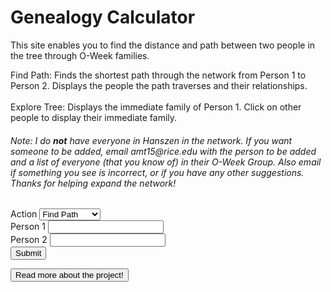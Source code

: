 <html>
<head>
    <h1>Genealogy Calculator</h1>
</head>
<body>
<p>This site enables you to find the distance and path between two people in the tree through O-Week families.
</p>
<p id="total-people-count"></p>
<p>
Find Path: Finds the shortest path through the network from Person 1 to Person 2. Displays the people the path traverses and their relationships.
<br><br>
Explore Tree: Displays the immediate family of Person 1. Click on other people to display their immediate family.
</p>
<h6>Note: I do <strong>not</strong> have everyone in Hanszen in the network. If you want someone to be added, email amt15@rice.edu with the person to be added and a list of everyone (that you know of) in their O-Week Group. Also email if something you see is incorrect, or if you have any other suggestions. Thanks for helping expand the network!</h6>
    <form>
        <div>
            <label>Action</label>
            <select name="action" id="action">
                <option id="find-path" value="find-path">Find Path</option>
                <option id="explore-tree" value="explore-tree">Explore Tree</option>
            </select>
        </div>
        <div>
            <label for="person1name">Person 1</label>
            <input type="text" id="person1name" name="person1name" list="people">
        </div>
        <div>
            <label for="person2name">Person 2</label>
            <input type="text" id="person2name" name="person2name" list="people">
        </div>
        <div>
            <button type="button" onclick="doStuff()">Submit</button>
            <script>
                function doStuff() {
                    var action = document.getElementById("action").value
                    var person1 = document.getElementById("person1name").value
                    var person2 = document.getElementById("person2name").value
                    console.log([action, person1, person2])
                    if (person1 !== "" && person2 !== "" && action === "find-path") {
                        document.getElementById("pathdisplay").innerHTML = printPath(person1, person2)
                        document.getElementById("exploredisplay").innerHTML = ""
                    }
                    if (person1 !== "" && action === "explore-tree") {
                    	document.getElementById("exploredisplay").innerHTML = explore(person1)
                      document.getElementById("pathdisplay").innerHTML = ""
                    } 
                }
                var data = [
    //2021 O-Week Groups
    [["Alan Tapper", "Chloe Hur", "Leigh Gabriely", "Matthew Zamarripa (Baker)"], ["Connor Taylor", "Henry Cabrera", "Tony Tan", "Ray Xiang", "Max Kovalchick", "Katherine Jeng", "Yimo Wang", "Tanya Jain", "Gabrielle Allen", "Caroline Tanner"]],
    [["Katie Bablak", "Hope Moustakakis", "Anushka Agrawal", "John Cook (Will Rice)"], ["Nitin Reganti", "Warren Rose", "Laura Yee", "Karen Marquez", "Adara Toran", "Aryana Suhartono", "Darius Huang", "Emerson Coronel", "Mark Lopatofsky", "Esha Patel"]],
    [["Marc Armena", "Grace Kneidel (Brown)", "Khondker Salim", "Charlotte Cohen"], ["Natalie Byron", "Ava White", "Vy Luu", "Priya Tirumala", "David Kurp", "Daniel Stulski", "Taeho Choe", "Kausar Alkaderi", "Ai Bunchatheravate"]],
    [["Julia Englehardt (McMurtry)", "Anthony Guzzo", "Corey Donovan", "Sini Koivu"], ["Emily Pena", "Ellie Cha", "Darcey Lonsdale", "Nayna Nambiar", "Sara Price", "Joseph Flores", "Sam Sarver", "Suraj Chandramouli", "Noah Hight"]],
    [["Gia Braddock (Brown)", "Daniel Rothfusz", "Dylan DuCharme", "Mabel Tang"], ["Maddy Garrity", "Bella Bartos", "Adi Zytek", "Michelle Fox", "Yulin Lu", "Peter Reynolds", "Joseph Liu", "Liam Waite", "Ammar Siddiqi", "Brian Seo"]],
    [["Ben Murdoch (Lovett)", "Aaron Lin", "Sarah Kim", "Victoria Johns"], ["Crystal Unegbu", "Danika Li", "Daniela Covarrubias", "Lauren Hu", "Thara Venkateswaran", "Emery Engling", "Jonathan Seyoum", "Zarek Lu", "Arturo Rodriguez Lopez", "James Belanger"]],
    [["Sadie Siegel (Lovett)", "Madhu Venkatesalu", "Jarrett Prchal", "Arvind Ramesh"], ["Sarah Davidson", "Whitney Ball", "Jo Harikrishna", "Genesis Hahn", "Riya Pagilla", "Marcus Williams", "Lucas Newman", "Jordan Contreras", "Nikhil Samudrala", "Ken Chen"]],
    [["Temi Dada", "Alp Yakici", "Ridhi Gari", "Andrew Li"], ["Stephanie Agu", "Leora Maksoud", "Basma Bedawi", "Kaylah Patel", "Jiwon Han", "Brian Baskin", "Shihab Ahmed", "Kai Cowin", "Hari Gotluru", "Bill Nguyen"]],
    [["Praneel Joshi (Lovett)", "Amanda Mae Ashley", "Shawn Zheng", "Maanvi Thawani"], ["Hannah Son", "Priscilla Ibrahim", "Christina Wong", "Victoria Albanese", "Kenna Dixon", "Will Ramos", "Javi Milagro Caro", "Josh Yu", "Daniel Brown", "Melvin Zarghooni"]],
    [["Claire Xu", "Moses Glickman (Martel)", "McKenna Tanner", "Carlos Rivera"], ["Claire Brix", "Azhariya Ellis", "Lily Remington", "Hannah Kim", "Christy Deng", "Stephen Xu", "Jay Folmar", "Dillon Akerman", "Jonah Lubin", "Wyatt Cho"]],
    [["Jackie Wu", "Sara Mansfield", "Isabelle Scott", "Jose Oviedo"], ["Lillian Sims", "Emily Wu", "Alison Qiu", "Celeste Colato", "Dylan Grant", "Byron Hart", "Pablo Solano", "Chuck Wells", "David Zhu"]],
    [["Christa Westheimer (McMurtry)", "Valentina Osorio", "Bert Odinet", "Juan Rubio"], ["Angelina Puente-Perez", "Julia Hanson", "Laney Schewgman", "Anagha Alapati", "Michelle Pham", "Nathaniel Moriss", "Sebastian Molina", "Ben Montag", "Daniel Zhao"]],
    //2020 O-Week Groups
    [["Alp Yakici", "Amanda Mae Ashley", "Cole Ponsi (Will Rice)", "Tessa Schreiber"], ["Alan Tapper", "Brian Lee", "Marc Armena", "Noah Elzner", "Astra Burke", "Reece Lusich", "Valentina Osorio", "Hemish Thakkar", "Jun-Ha Jung"]],
    [["Mason Reece", "Radhika Patel", "Alizay Azeem (Wiess)", "Abby Webb"], ["Kian Robinson", "Alex Holzbach", "Anushka Agrawal", "Ella Price", "Tammy Feng", "Kelly Shang", "Yajing Hu", "Nora Han"]],
    [["Syed Shams", "Daniel Wang", "Sara Mansfield", "Cynthia Chen (Martel)"], ["Yuka Aoyama", "McKenna Tanner", "Arielle Sanford", "Maanvi Thawani", "Corey Donovan", "Jason Nguyen", "Adam He"]],
    [["Amy Lin", "Michelle Martinez", "Izzie Karohl (Will Rice)", "Daniel Rothfusz"], ["Arnav Burudgunte", "Sean Cartwright", "Anthony Weeks", "Anna Alves", "Mainavi Reddy", "Shreya Jindal", "Amanda Hogan", "Esau Guajardo"]],
    [["Tre Henson", "Dani Knobloch", "Saniya Gayake (Baker)", "Ben Burstain"], ["Spencer Darwall", "Ryan Mbuashu-Ndip", "Ridhi Gari", "Makayla Brown", "Cuiyuanxiu Chen", "Benjamin Greaves", "William Zhang", "Amey Maley"]],
    [["Piper Harris", "Anthony Guzzo", "Steven Feng (McMurtry)", "Sanjana Krishnan"], ["Andrew Bare", "Jaime Tellez", "Dylan DuCharme", "Colin Lawrence", "Margaret Li", "Elena Carmichael", "Carly Ngo", "Jessica Suh"]],
    [["Juan Serrano", "Lauren Ivory", "Julie Street (Jones)", "Bianca Chen"], ["Jessica Opsahl-Ong", "Andrew Murray", "Ryan Babe", "Albert Wan", "Tiffany Tang", "Santi Parra-Vargas", "Jose Acuna Valenzuela", "Kaylah Cantu", "Chuk Uzowihe"]],
    [["Vivian Wong (Duncan)", "Ginnie Okafor", "Felix Desimoni", "Bhavana Kunisetty"], ["Evan Stegall", "Mimi Filkin", "Sarah Kutz", "Andrew Awe", "Jalen Reeves", "Leo Oh"]],
    [["Rose Click", "Tanuj Prajapati", "Armando Amigon (Lovett)", "Soha Rizvi"], ["Isabelle Williams", "Natalie Pellette", "Izzi Childers", "Shaun Kerry", "Jose Oviedo", "Rahul Kumar", "Tyler Braito"]],
    [["Lila Frenkel (Duncan)", "Kourtney Kanja", "Bert Odinet", "Makayla Franco"], ["Sarah Kim", "Maggie Han", "Seniha Elick", "Robert Heeter", "Eric Savarese", "Fred Bush", "Khondker Salim", "Ebube Ukabiala"]],
    [["Eric Torres (Wiess)", "Matthew Brun", "Emily Chang", "Nana Mensah-Bosu"], ["Ricardo Robles", "Adam Cohen", "Daniel Cho", "Bruce Xu", "Valerie Elizondo", "Rian Philip", "Isha Khapre", "Hannah Kang"]],
    [["Shawn Zheng", "Hannah Meeks", "Lexi Ellerbe", "George Liu (Will Rice)"], ["Valerie Swe", "Mallory Tucker", "Sena Ahadzie", "Lily Primus", "Rick Castellon", "Josh Fang", "William Burbank", "Riley Barker"]],
    //2019 O-Week Groups
    [["Matthew Brun", "Lisa Shi", "Hannah Vincent", "Andrew Abhikhaled (Jones)"], ["Katie Bablak", "Kourtney Kanja", "Jesus Galvan", "Kieren Boyd", "Tara Simpson-Sullivan", "Roscoe Bussell", "Bill Qian", "Juan Rubio"]],
    [["Bert Odinet", "Bharathvi Selvan", "Vy Dang", "Shryans Goyal (Will Rice)"], ["Andrew Li", "Arvind Ramesh", "Ginny Qian", "Divya Venkatesh", "Ella Hoyt", "Sophia Zhou"]],
    [["Amanda Yang", "Piper Harris", "Nikit Venishetty (Will Rice)", "Steffi Halow"], ["CG Marinelli", "Sawyer Archer", "Janya Ram", "Joanna Wang", "Vinay Tummarakota", "Ryan Knightly", "Aurian Maleki"]],
    [["Chris Lee", "Vikram Aggarwal", "Salonee Shah", "Alyson Resnick (McMurtry)"], ["Amber Pitre", "Dani Knobloch", "Madhu Venkatesalu", "Can Erdogan", "Truman Archer", "Adam Bobak", "Sai Govindu", "Zach Crisler"]],
    [["Jae Kim", "Caitlin Simcox", "Jeel Mehta (Wiess)", "Nishant Pradhan (Martel)"], ["Aaron Lin", "Sini Koivu", "Mabel Tang", "Marc Shen"]],
    [["Juan Serrano", "Rose Click", "Chris Villareal", "Sam Fowler (McMurtry)"], ["Sara Mansfield", "Ashley Noh", "Sophia Prieto", "Jesus Galvan", "Brett Bussey", "Andrea Rivas", "Jason Zhu", "Ethan Levin"]],
    [["Will Ledig", "Esther Choi", "Whitney Jin", "Brandon Chow (Will Rice)"], ["Tanuj Prajapati", "Bianca Chen", "Ari Vilker", "Ginnie Okafor", "Alex Elkin", "Luna Cortelezzi", "Jonathan Sheng", "Amanda Dominguez"]],
    [["Andreas Weyland", "Jade McAdams", "Bill Huynh", "Carrigan Hudgins (Sid)"], ["Andre Wasem", "Oscar Reynozo", "Anthony Guzzo"]],
    [["Anthony Ngyuen", "Chidera Ibezue", "Jeeyoon Kim", "Noah Masimore (Duncan)"], ["Hope Moustakakis", "Chloe Hur", "Kirk Lockhart", "Ibrahim Elsharkawy", "Jose Mata Esqueda", "Antonio Caballero", "Sydney Little", "Sean Gao"]],
    [["Karen Qi", "Hociel Landa", "Amanda Lopatin", "Nathaniel Wu (Wiess)"], []],
    [["Savannah Kuchar", "Mason Reece", "Victor Nguyen (Lovett)", "Natalie Gault"], []],
    [["Morgan Seay", "Saipriya Lammata (Jones)", "Jordan Pflum", "Vickie Lu"], []],
    //2018 O-Week Groups
    [["Valerie Du", "Bill Huynh", "Sabrina Hernandez (Jones)", "Natalie Gault"], ["Alp Yakici", "Shawn Zheng", "Annie Nguyen", "Ben Glotzer", "Mattie Meacham", "Meerae Kim", "Oscar Soto"]],
    [[], ["Daniel Rothfusz", "Lauren Ivory", "Isabelle Scott"]],
    [[], ["Caroline Koester", "Syed Shams", "Alex Gallegos", "Abby Webb", "Brandon Stanley", "Makayla Franco", "Wilson Wang"]]
]
var parentsOf = {}
//prints the parentsOf dictionary
function printParentsOf() {
    for (let child of Object.keys(parentsOf)) {
        console.log(child, parentsOf[child])
    }
}
//tree building functions
//adds a name with parents given by parentsList
function addPerson(source, parentList) {
    parentsOf[source] = parentList
}
//adds sibling as a sibling of refrence
function addSibling(sibling, source) {
    addPerson(sibling, parentsOf[source])
}
//adds the members of siblings as siblings of source
function addSiblings(siblings, source) {
    for (let sibling of siblings.entries()) {
        addSibling(sibling[1], source)
    }
}
//adds parent to source's list of parents
function addParent(parent, source) {
    parentsOf[source].push(parent)
}
//adds an entire O-Week Group
function addOWeekGroup(advisors, newStudents) {
    for (let ns of newStudents) {
        addPerson(ns, advisors)
    }
}
//builds the tree using data from the data.js file
for (let i in data) {
    addOWeekGroup(data[i][0], data[i][1])
}
//other helper functions
//returns the children of source
function getChildren(source) {
    var toReturn = []
    for (let name in parentsOf) {
        for (let i = 0; i < 4; i++) {
            if (source === parentsOf[name][i]) {
                toReturn.push(name)
            }
        }
    }
    return toReturn
}
//returns the parents of source
function getParents(source) {
    if (parentsOf[source]) {
        return parentsOf[source]
    }
    return []
}
//returns the cos of source
function getCos(source) {
    var toReturn = []
    for (let advisingTeam of Object.values(parentsOf)) {
        for (let i = 0; i < 4; i++) {
            if (source === advisingTeam[i]) {
                for (let j = 0; j < 4; j++) {
                    toReturn.push(advisingTeam[j])
                }
            }
        }
    }
    var toReturn2 = []
    for (let advisor of toReturn) {
        if (!toReturn2.includes(advisor) && advisor !== source) {
            toReturn2.push(advisor)
        }
    }
    return toReturn2
}
//returns the siblings of source
function getSiblings(source) {
    var toReturn = []
    if (getParents(source)) {
        for (let name of Object.keys(parentsOf)) {
            if (getParents(source) === getParents(name) && source !== name) {
                toReturn.push(name)
            }
        }
    }
    return toReturn
}
//returns a list of everyone in the tree
function getEveryone() {
    var people = []
    for (let person of Object.keys(parentsOf)) {
        people.push(person)
    }
    for (let advisingTeam of Object.values(parentsOf)) {
        for (let i = 0; i < 4; i++) {
            if (!people.includes(advisingTeam[i])) {
                people.push(advisingTeam[i])
            }
        }
    }
    return people
}
//returns the immediate family of source
function getImmediateFamily(source) {
    return getChildren(source).concat(getParents(source), getCos(source), getSiblings(source))
}
//returns the average distance from everyone in the network
function avgDistance(source) {
    var sum = 0
    var people = 0
    for (let person of getEveryone()) {
        sum += findDistance(source, person)
        people += 1
    }
    return sum / people
}
//returns the person with the most immediate connections
function getMostImmediateConnections() {
    var num = 0
    var person = ""
    for (let source of getEveryone()) {
        if (getImmediateFamily(source).length > num && source) {
            person = source
            num = getImmediateFamily(source).length
        }
    }
return person
}
//returns the person with the most descendants
function getMostDescendants() {
    var num = 0
    var person = ""
    for (let source of getEveryone()) {
        if (getDescendants(source).length > num && source) {
            person = source
            num = getDescendants(source).length
        }
    }
return person
}
//print functions
//prints the immediate family of source
function printImmediateFamily(source) {
    for (let i of getImmediateFamily(source).values()) {
        console.log(i)
    }
}
//prints the number of relatives at every depth
//prints the relatives of source that are depth away or less
//prints the number of relatives of source that are depth away or less
//other
//finds the relation between name and source
function findRelation(name, source) {
    for (let parent of getParents(source)) {
        if (name === parent) {
            return "Parent"
        }
    }
    for (let child of getChildren(source)) {
        if (name === child) {
            return "Child"
        }
    }
    for (let sibling of getSiblings(source)) {
        if (name === sibling) {
            return "Sibling"
        }
    }
    for (let co of getCos(source)) {
        if (name === co) {
            return "Co"
        }
    }
}
//returns the distances of everyone and their predecessor from the point of view of source
function BFSMap(source) {
    var q = []
    var dist = {}
    var predecessor = {}
    for (let person in getEveryone()) {
        dist[person] = null
        predecessor[person] = null
    }
    dist[source] = 0
    q.push(source)
    while (q.length > 0) {
        var u = q.shift()
        for (let i in getImmediateFamily(u)) {
            var v = getImmediateFamily(u)[i]
            if (!dist[v]) {
                dist[v] = 1 + dist[u]
                predecessor[v] = u
                q.push(v)
            }
        }
    }
    dist[source] = 0
    predecessor[source] = null
    var toReturn = {}
    for (let person of getEveryone()) {
        toReturn[person] = [dist[person], predecessor[person]]
    }
    return toReturn
}
//finds the shortest path from source to name
function findPath(source, name) {
    var map = BFSMap(source)
    var path = [name]
    while (path[0] !== source) {
        path.unshift(map[path[0]][1])
    }
    return path
}
//web-friendly path printer
function printPath(source, name) {
    var path = findPath(source, name)
    var toReturn = ""
    for (let i = 0; i < path.length - 1; i++) {
        var relation = findRelation(path[i], path[i + 1])
        var relText = ""
        if (relation === "Parent") {
        	relText = path[i] + " is " + path[i + 1] + "'s parent"
        }
        if (relation === "Child") {
        	relText = path[i] + " is " + path[i + 1] + "'s child"
        }
        if (relation === "Sibling") {
        	relText = path[i] + " is " + path[i + 1] + "'s sibling"
        }
        if (relation === "Co") {
        	relText = path[i] + " is " + path[i + 1] + "'s co"
        }
        toReturn += relText + "<br>"
    }
    var len = path.length - 1
    toReturn += "Path length: " + len
    return toReturn
}
//finds the distance from source to name
function findDistance(source, name) {
    var path = findPath(source, name)
    return path.length - 1
}
//displays the descendants of person1
function getDescendants(person1) {
    var descendants = []
    for (let child of getChildren(person1)) {
    	descendants.push(child)
      for (let grandchild of getDescendants(child)) {
      	descendants.push(grandchild)
        for (let greatgrandchild of getDescendants(grandchild)) {
       		descendants.push(greatgrandchild)
          for (let great2grandchild of getDescendants(greatgrandchild)) {
       			descendants.push(great2grandchild)
       		}
       	}
    	}
    }
    return descendants
}
//displays person1 and their immediate family
function explore(person1) {
	var toReturn = "Looking at: " + person1
    toReturn += "<br>Immediate connections: " + getImmediateFamily(person1).length
    if (getDescendants(person1).length) {
    	toReturn += "<br>Descendants: " + getDescendants(person1).length
    }
  if (getParents(person1).length) {
  	toReturn += "<br><br>Parents:"
  	for (let parent of getParents(person1)) {
  		toReturn += "<br>" + parent
  	}
  }
  if (getChildren(person1).length && getChildren(person1)[0]) {
  	toReturn += "<br><br>Children:"
  	for (let child of getChildren(person1)) {
  		if (child) {
   			toReturn += "<br>" + child
    	}
    }
  }
  if (getSiblings(person1).length) {
    toReturn += "<br><br>Siblings:"
    for (let sibling of getSiblings(person1)) {
      toReturn += "<br>" + sibling
    }
  }
  if (getCos(person1).length) {
    toReturn += "<br><br>Cos:"
    for (let co of getCos(person1)) {
      toReturn += "<br>" + co
    }
  }
  return toReturn
}
function readMore() {
    if (document.getElementById("readmore").innerHTML.length < 10) {
      document.getElementById("readmore").innerHTML = "The Hanszen O-Week Genealogy Project aims to document the complex family tree of O-Week families at Hanszen College, the best residential college of Rice University.<br><br>The system was created by Alan Tapper in 2021, and includes Hanszenites who matriculated in or after 2017.<br><br>This site does not use any external family tree software, as those cannot handle all the relationships that are needed for this network to work. Specifically, the Hanszen \"family tree\" is not technically a tree.<br><br><strong>Structure</strong><br><br>During O-Week, new students are placed in O-Week groups. An O-Week group at Hanszen consists of around 10 new students and 4 advisors (sophomores or older). The groups are made such that no two advisors in a group are immediately \"related\", i.e. one was not the other's advisor and they were not in the same group when they were new students. A person's immediate family is their advisors (also called parents), the other new students in their group (siblings), and if they advised then the students they advised for (children), and the other advisors in their group (cos).<br><br><strong>Features</strong><br><br>Find the path between any two people in the network<br><br>Explore the family around any specific person<br><br><strong>Statistics</strong><br><br>Number of people in the network: " + getEveryone().length + "<br>Most immediate connections: " + getMostImmediateConnections() + " with " + getImmediateFamily(getMostImmediateConnections()).length + "<br>Most descendants: " + getMostDescendants() + " with " + getDescendants(getMostDescendants()).length  + "<br><br><br>If you want someone to be added, email amt15@rice.edu with the person to be added and a list of everyone (that you know of) in their O-Week Group. Also email if something you see is incorrect, or if you have any other suggestions. Thanks for helping expand the network!"
      }
      else {
      	document.getElementById("readmore").innerHTML = ""
      }
}
document.getElementById("total-people-count").innerHTML = "Currently there are <strong>" + getEveryone().length + "</strong> people in the network!"
            </script>
        </div>
        <datalist id="people">
<option value=""></option>
<option value="Aaron Lin"></option>
<option value="Abby Webb"></option>
<option value="Adam Bobak"></option>
<option value="Adam Cohen"></option>
<option value="Adam He"></option>
<option value="Adara Toran"></option>
<option value="Adi Zytek"></option>
<option value="Ai Bunchatheravate"></option>
<option value="Alan Tapper"></option>
<option value="Albert Wan"></option>
<option value="Alex Elkin"></option>
<option value="Alex Gallegos"></option>
<option value="Alex Holzbach"></option>
<option value="Alison Qiu"></option>
<option value="Alizay Azeem (Wiess)"></option>
<option value="Alp Yakici"></option>
<option value="Alyson Resnick (McMurtry)"></option>
<option value="Amanda Dominguez"></option>
<option value="Amanda Hogan"></option>
<option value="Amanda Lopatin"></option>
<option value="Amanda Mae Ashley"></option>
<option value="Amanda Yang"></option>
<option value="Amber Pitre"></option>
<option value="Amey Maley"></option>
<option value="Ammar Siddiqi"></option>
<option value="Amy Lin"></option>
<option value="Anagha Alapati"></option>
<option value="Andre Wasem"></option>
<option value="Andrea Rivas"></option>
<option value="Andreas Weyland"></option>
<option value="Andrew Abhikhaled (Jones)"></option>
<option value="Andrew Awe"></option>
<option value="Andrew Bare"></option>
<option value="Andrew Li"></option>
<option value="Andrew Murray"></option>
<option value="Angelina Puente-Perez"></option>
<option value="Anna Alves"></option>
<option value="Annie Nguyen"></option>
<option value="Anthony Guzzo"></option>
<option value="Anthony Ngyuen"></option>
<option value="Anthony Weeks"></option>
<option value="Antonio Caballero"></option>
<option value="Anushka Agrawal"></option>
<option value="Ari Vilker"></option>
<option value="Arielle Sanford"></option>
<option value="Armando Amigon (Lovett)"></option>
<option value="Arnav Burudgunte"></option>
<option value="Arturo Rodriguez Lopez"></option>
<option value="Arvind Ramesh"></option>
<option value="Aryana Suhartono"></option>
<option value="Ashley Noh"></option>
<option value="Astra Burke"></option>
<option value="Aurian Maleki"></option>
<option value="Ava White"></option>
<option value="Azhariya Ellis"></option>
<option value="Basma Bedawi"></option>
<option value="Bella Bartos"></option>
<option value="Ben Burstain"></option>
<option value="Ben Glotzer"></option>
<option value="Ben Montag"></option>
<option value="Ben Murdoch (Lovett)"></option>
<option value="Benjamin Greaves"></option>
<option value="Bert Odinet"></option>
<option value="Bharathvi Selvan"></option>
<option value="Bhavana Kunisetty"></option>
<option value="Bianca Chen"></option>
<option value="Bill Huynh"></option>
<option value="Bill Nguyen"></option>
<option value="Bill Qian"></option>
<option value="Brandon Chow (Will Rice)"></option>
<option value="Brandon Stanley"></option>
<option value="Brett Bussey"></option>
<option value="Brian Baskin"></option>
<option value="Brian Lee"></option>
<option value="Brian Seo"></option>
<option value="Bruce Xu"></option>
<option value="Byron Hart"></option>
<option value="CG Marinelli"></option>
<option value="Caitlin Simcox"></option>
<option value="Can Erdogan"></option>
<option value="Carlos Rivera"></option>
<option value="Carly Ngo"></option>
<option value="Caroline Koester"></option>
<option value="Caroline Tanner"></option>
<option value="Carrigan Hudgins (Sid)"></option>
<option value="Celeste Colato"></option>
<option value="Charlotte Cohen"></option>
<option value="Chidera Ibezue"></option>
<option value="Chloe Hur"></option>
<option value="Chris Lee"></option>
<option value="Chris Villareal"></option>
<option value="Christa Westheimer (McMurtry)"></option>
<option value="Christina Wong"></option>
<option value="Christy Deng"></option>
<option value="Chuck Wells"></option>
<option value="Chuk Uzowihe"></option>
<option value="Claire Brix"></option>
<option value="Claire Xu"></option>
<option value="Cole Ponsi (Will Rice)"></option>
<option value="Colin Lawrence"></option>
<option value="Connor Taylor"></option>
<option value="Corey Donovan"></option>
<option value="Crystal Unegbu"></option>
<option value="Cuiyuanxiu Chen"></option>
<option value="Cynthia Chen (Martel)"></option>
<option value="Dani Knobloch"></option>
<option value="Daniel Brown"></option>
<option value="Daniel Cho"></option>
<option value="Daniel Rothfusz"></option>
<option value="Daniel Stulski"></option>
<option value="Daniel Wang"></option>
<option value="Daniel Zhao"></option>
<option value="Daniela Covarrubias"></option>
<option value="Danika Li"></option>
<option value="Darcey Lonsdale"></option>
<option value="Darius Huang"></option>
<option value="David Kurp"></option>
<option value="David Zhu"></option>
<option value="Dillon Akerman"></option>
<option value="Divya Venkatesh"></option>
<option value="Dylan DuCharme"></option>
<option value="Dylan Grant"></option>
<option value="Ebube Ukabiala"></option>
<option value="Elena Carmichael"></option>
<option value="Ella Hoyt"></option>
<option value="Ella Price"></option>
<option value="Ellie Cha"></option>
<option value="Emerson Coronel"></option>
<option value="Emery Engling"></option>
<option value="Emily Chang"></option>
<option value="Emily Pena"></option>
<option value="Emily Wu"></option>
<option value="Eric Savarese"></option>
<option value="Eric Torres (Wiess)"></option>
<option value="Esau Guajardo"></option>
<option value="Esha Patel"></option>
<option value="Esther Choi"></option>
<option value="Ethan Levin"></option>
<option value="Evan Stegall"></option>
<option value="Felix Desimoni"></option>
<option value="Fred Bush"></option>
<option value="Gabrielle Allen"></option>
<option value="Genesis Hahn"></option>
<option value="George Liu (Will Rice)"></option>
<option value="Gia Braddock (Brown)"></option>
<option value="Ginnie Okafor"></option>
<option value="Ginny Qian"></option>
<option value="Grace Kneidel (Brown)"></option>
<option value="Hannah Kang"></option>
<option value="Hannah Kim"></option>
<option value="Hannah Meeks"></option>
<option value="Hannah Son"></option>
<option value="Hannah Vincent"></option>
<option value="Hari Gotluru"></option>
<option value="Hemish Thakkar"></option>
<option value="Henry Cabrera"></option>
<option value="Hociel Landa"></option>
<option value="Hope Moustakakis"></option>
<option value="Ibrahim Elsharkawy"></option>
<option value="Isabelle Scott"></option>
<option value="Isabelle Williams"></option>
<option value="Isha Khapre"></option>
<option value="Izzi Childers"></option>
<option value="Izzie Karohl (Will Rice)"></option>
<option value="Jackie Wu"></option>
<option value="Jade McAdams"></option>
<option value="Jae Kim"></option>
<option value="Jaime Tellez"></option>
<option value="Jalen Reeves"></option>
<option value="James Belanger"></option>
<option value="Janya Ram"></option>
<option value="Jarrett Prchal"></option>
<option value="Jason Nguyen"></option>
<option value="Jason Zhu"></option>
<option value="Javi Milagro Caro"></option>
<option value="Jay Folmar"></option>
<option value="Jeel Mehta (Wiess)"></option>
<option value="Jeeyoon Kim"></option>
<option value="Jessica Opsahl-Ong"></option>
<option value="Jessica Suh"></option>
<option value="Jesus Galvan"></option>
<option value="Jiwon Han"></option>
<option value="Jo Harikrishna"></option>
<option value="Joanna Wang"></option>
<option value="John Cook (Will Rice)"></option>
<option value="Jonah Lubin"></option>
<option value="Jonathan Seyoum"></option>
<option value="Jonathan Sheng"></option>
<option value="Jordan Contreras"></option>
<option value="Jordan Pflum"></option>
<option value="Jose Acuna Valenzuela"></option>
<option value="Jose Mata Esqueda"></option>
<option value="Jose Oviedo"></option>
<option value="Joseph Flores"></option>
<option value="Joseph Liu"></option>
<option value="Josh Fang"></option>
<option value="Josh Yu"></option>
<option value="Juan Rubio"></option>
<option value="Juan Serrano"></option>
<option value="Julia Englehardt (McMurtry)"></option>
<option value="Julia Hanson"></option>
<option value="Julie Street (Jones)"></option>
<option value="Jun-Ha Jung"></option>
<option value="Kai Cowin"></option>
<option value="Karen Marquez"></option>
<option value="Karen Qi"></option>
<option value="Katherine Jeng"></option>
<option value="Katie Bablak"></option>
<option value="Kausar Alkaderi"></option>
<option value="Kaylah Cantu"></option>
<option value="Kaylah Patel"></option>
<option value="Kelly Shang"></option>
<option value="Ken Chen"></option>
<option value="Kenna Dixon"></option>
<option value="Khondker Salim"></option>
<option value="Kian Robinson"></option>
<option value="Kieren Boyd"></option>
<option value="Kirk Lockhart"></option>
<option value="Kourtney Kanja"></option>
<option value="Laney Schewgman"></option>
<option value="Laura Yee"></option>
<option value="Lauren Hu"></option>
<option value="Lauren Ivory"></option>
<option value="Leigh Gabriely"></option>
<option value="Leo Oh"></option>
<option value="Leora Maksoud"></option>
<option value="Lexi Ellerbe"></option>
<option value="Liam Waite"></option>
<option value="Lila Frenkel (Duncan)"></option>
<option value="Lillian Sims"></option>
<option value="Lily Primus"></option>
<option value="Lily Remington"></option>
<option value="Lisa Shi"></option>
<option value="Lucas Newman"></option>
<option value="Luna Cortelezzi"></option>
<option value="Maanvi Thawani"></option>
<option value="Mabel Tang"></option>
<option value="Maddy Garrity"></option>
<option value="Madhu Venkatesalu"></option>
<option value="Maggie Han"></option>
<option value="Mainavi Reddy"></option>
<option value="Makayla Brown"></option>
<option value="Makayla Franco"></option>
<option value="Mallory Tucker"></option>
<option value="Marc Armena"></option>
<option value="Marc Shen"></option>
<option value="Marcus Williams"></option>
<option value="Margaret Li"></option>
<option value="Mark Lopatofsky"></option>
<option value="Mason Reece"></option>
<option value="Matthew Brun"></option>
<option value="Matthew Zamarripa (Baker)"></option>
<option value="Mattie Meacham"></option>
<option value="Max Kovalchick"></option>
<option value="McKenna Tanner"></option>
<option value="Meerae Kim"></option>
<option value="Melvin Zarghooni"></option>
<option value="Michelle Fox"></option>
<option value="Michelle Martinez"></option>
<option value="Michelle Pham"></option>
<option value="Mimi Filkin"></option>
<option value="Morgan Seay"></option>
<option value="Moses Glickman (Martel)"></option>
<option value="Nana Mensah-Bosu"></option>
<option value="Natalie Byron"></option>
<option value="Natalie Gault"></option>
<option value="Natalie Pellette"></option>
<option value="Nathaniel Moriss"></option>
<option value="Nathaniel Wu (Wiess)"></option>
<option value="Nayna Nambiar"></option>
<option value="Nikhil Samudrala"></option>
<option value="Nikit Venishetty (Will Rice)"></option>
<option value="Nishant Pradhan (Martel)"></option>
<option value="Nitin Reganti"></option>
<option value="Noah Elzner"></option>
<option value="Noah Hight"></option>
<option value="Noah Masimore (Duncan)"></option>
<option value="Nora Han"></option>
<option value="Oscar Reynozo"></option>
<option value="Oscar Soto"></option>
<option value="Pablo Solano"></option>
<option value="Peter Reynolds"></option>
<option value="Piper Harris"></option>
<option value="Praneel Joshi (Lovett)"></option>
<option value="Priscilla Ibrahim"></option>
<option value="Priya Tirumala"></option>
<option value="Radhika Patel"></option>
<option value="Rahul Kumar"></option>
<option value="Ray Xiang"></option>
<option value="Reece Lusich"></option>
<option value="Rian Philip"></option>
<option value="Ricardo Robles"></option>
<option value="Rick Castellon"></option>
<option value="Ridhi Gari"></option>
<option value="Riley Barker"></option>
<option value="Riya Pagilla"></option>
<option value="Robert Heeter"></option>
<option value="Roscoe Bussell"></option>
<option value="Rose Click"></option>
<option value="Ryan Babe"></option>
<option value="Ryan Knightly"></option>
<option value="Ryan Mbuashu-Ndip"></option>
<option value="Sabrina Hernandez (Jones)"></option>
<option value="Sadie Siegel (Lovett)"></option>
<option value="Sai Govindu"></option>
<option value="Saipriya Lammata (Jones)"></option>
<option value="Salonee Shah"></option>
<option value="Sam Fowler (McMurtry)"></option>
<option value="Sam Sarver"></option>
<option value="Saniya Gayake (Baker)"></option>
<option value="Sanjana Krishnan"></option>
<option value="Santi Parra-Vargas"></option>
<option value="Sara Mansfield"></option>
<option value="Sara Price"></option>
<option value="Sarah Davidson"></option>
<option value="Sarah Kim"></option>
<option value="Sarah Kutz"></option>
<option value="Savannah Kuchar"></option>
<option value="Sawyer Archer"></option>
<option value="Sean Cartwright"></option>
<option value="Sean Gao"></option>
<option value="Sebastian Molina"></option>
<option value="Sena Ahadzie"></option>
<option value="Seniha Elick"></option>
<option value="Shaun Kerry"></option>
<option value="Shawn Zheng"></option>
<option value="Shihab Ahmed"></option>
<option value="Shreya Jindal"></option>
<option value="Shryans Goyal (Will Rice)"></option>
<option value="Sini Koivu"></option>
<option value="Soha Rizvi"></option>
<option value="Sophia Prieto"></option>
<option value="Sophia Zhou"></option>
<option value="Spencer Darwall"></option>
<option value="Steffi Halow"></option>
<option value="Stephanie Agu"></option>
<option value="Stephen Xu"></option>
<option value="Steven Feng (McMurtry)"></option>
<option value="Suraj Chandramouli"></option>
<option value="Sydney Little"></option>
<option value="Syed Shams"></option>
<option value="Taeho Choe"></option>
<option value="Tammy Feng"></option>
<option value="Tanuj Prajapati"></option>
<option value="Tanya Jain"></option>
<option value="Tara Simpson-Sullivan"></option>
<option value="Temi Dada"></option>
<option value="Tessa Schreiber"></option>
<option value="Thara Venkateswaran"></option>
<option value="Tiffany Tang"></option>
<option value="Tony Tan"></option>
<option value="Tre Henson"></option>
<option value="Truman Archer"></option>
<option value="Tyler Braito"></option>
<option value="Valentina Osorio"></option>
<option value="Valerie Du"></option>
<option value="Valerie Elizondo"></option>
<option value="Valerie Swe"></option>
<option value="Vickie Lu"></option>
<option value="Victor Nguyen (Lovett)"></option>
<option value="Victoria Albanese"></option>
<option value="Victoria Johns"></option>
<option value="Vikram Aggarwal"></option>
<option value="Vinay Tummarakota"></option>
<option value="Vivian Wong (Duncan)"></option>
<option value="Vy Dang"></option>
<option value="Vy Luu"></option>
<option value="Warren Rose"></option>
<option value="Whitney Ball"></option>
<option value="Whitney Jin"></option>
<option value="Will Ledig"></option>
<option value="Will Ramos"></option>
<option value="William Burbank"></option>
<option value="William Zhang"></option>
<option value="Wilson Wang"></option>
<option value="Wyatt Cho"></option>
<option value="Yajing Hu"></option>
<option value="Yimo Wang"></option>
<option value="Yuka Aoyama"></option>
<option value="Yulin Lu"></option>
<option value="Zach Crisler"></option>
<option value="Zarek Lu"></option>
<option value="undefined"></option>
        </datalist>
    </form>
    <p id="pathdisplay" disabled></p>
    <p id="exploredisplay" disabled></p>
    <button type="button" onclick="readMore()">Read more about the project!</button>
        <p id="readmore">
    </p>
</body>
</html>